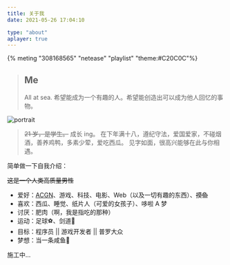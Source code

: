 ```yaml
---
title: 关于我
date: 2021-05-26 17:04:10

type: "about"
aplayer: true
---
```


{% meting "308168565" "netease" "playlist" "theme:#C20C0C"%}

> ## Me
>
> All at sea.
> 希望能成为一个有趣的人。希望能创造出可以成为他人回忆的事物。
<div class="text-center">
  <div class="site-author-avatar">
    <img src="https://qaqgc.github.io/images/avatar.jpg" alt="portrait" title="ID : 馆长">
  </div>
</div>

> ~~21 岁，是学生。~~ 成长 ing。
> <span class="heimu">在下年满十八，遵纪守法，爱国爱家，不碰烟酒，善养鸡鸭，多素少荤，爱吃西瓜。</span>
见字如面，很高兴能够在此与你相遇。

简单做一下自我介绍：

~~这是一个人类高质量男性~~

- 爱好：[ACGN](https://baike.baidu.com/item/ACGN)、游戏、科技、电影、Web（以及一切有趣的东西）、~~摸鱼~~
- 喜欢：西瓜、睡觉、纸片人（可爱的女孩子）、哆啦 A 梦
- 讨厌：肥肉（啊，我是指吃的那种）
- 运动：足球⚽、剑道🤺
- 目标：程序员 || 游戏开发者 || 普罗大众
- 梦想：当一条咸鱼🦈

施工中...